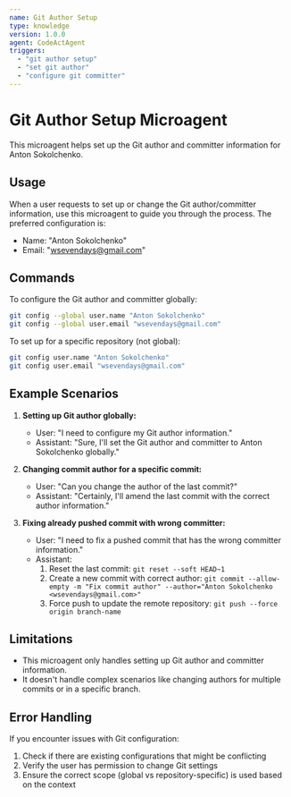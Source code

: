 ```yaml
---
name: Git Author Setup
type: knowledge
version: 1.0.0
agent: CodeActAgent
triggers:
  - "git author setup"
  - "set git author"
  - "configure git committer"
---
```


# Git Author Setup Microagent

This microagent helps set up the Git author and committer information for Anton Sokolchenko.

## Usage

When a user requests to set up or change the Git author/committer information, use this microagent to guide you through the process. The preferred configuration is:

- Name: "Anton Sokolchenko"
- Email: "wsevendays@gmail.com"

## Commands

To configure the Git author and committer globally:
```bash
git config --global user.name "Anton Sokolchenko"
git config --global user.email "wsevendays@gmail.com"
```

To set up for a specific repository (not global):
```bash
git config user.name "Anton Sokolchenko"
git config user.email "wsevendays@gmail.com"
```

## Example Scenarios

1. **Setting up Git author globally:**
   - User: "I need to configure my Git author information."
   - Assistant: "Sure, I'll set the Git author and committer to Anton Sokolchenko globally."

2. **Changing commit author for a specific commit:**
   - User: "Can you change the author of the last commit?"
   - Assistant: "Certainly, I'll amend the last commit with the correct author information."

3. **Fixing already pushed commit with wrong committer:**
   - User: "I need to fix a pushed commit that has the wrong committer information."
   - Assistant:
     1. Reset the last commit: `git reset --soft HEAD~1`
     2. Create a new commit with correct author: `git commit --allow-empty -m "Fix commit author" --author="Anton Sokolchenko <wsevendays@gmail.com>"`
     3. Force push to update the remote repository: `git push --force origin branch-name`

     
## Limitations

- This microagent only handles setting up Git author and committer information.
- It doesn't handle complex scenarios like changing authors for multiple commits or in a specific branch.

## Error Handling

If you encounter issues with Git configuration:
1. Check if there are existing configurations that might be conflicting
2. Verify the user has permission to change Git settings
3. Ensure the correct scope (global vs repository-specific) is used based on the context